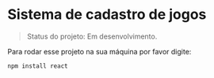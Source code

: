 <h1>Sistema de cadastro de jogos</h1>

>Status do projeto: Em desenvolvimento.
>
Para rodar esse projeto na sua máquina por favor digite:

```
npm install react
```
